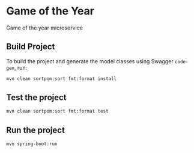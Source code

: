 # Game of the Year

Game of the year microservice

## Build Project

To build the project and generate the model classes using Swagger `code-gen`, run:

```bash
mvn clean sortpom:sort fmt:format install
```

## Test the project

```bash
mvn clean sortpom:sort fmt:format test
```

##  Run the project

```bash
mvn spring-boot:run
```
